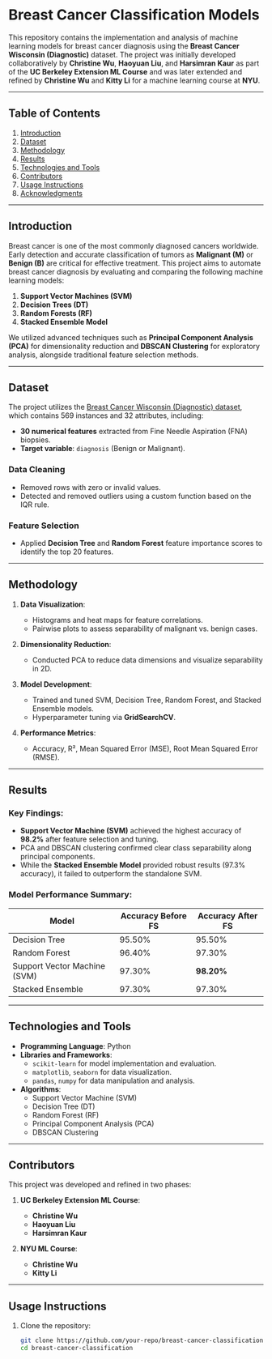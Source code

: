 # Breast Cancer Classification Models

This repository contains the implementation and analysis of machine learning models for breast cancer diagnosis using the **Breast Cancer Wisconsin (Diagnostic)** dataset. The project was initially developed collaboratively by **Christine Wu**, **Haoyuan Liu**, and **Harsimran Kaur** as part of the **UC Berkeley Extension ML Course** and was later extended and refined by **Christine Wu** and **Kitty Li** for a machine learning course at **NYU**.

---

## Table of Contents

1. [Introduction](#introduction)
2. [Dataset](#dataset)
3. [Methodology](#methodology)
4. [Results](#results)
5. [Technologies and Tools](#technologies-and-tools)
6. [Contributors](#contributors)
7. [Usage Instructions](#usage-instructions)
8. [Acknowledgments](#acknowledgments)

---

## Introduction

Breast cancer is one of the most commonly diagnosed cancers worldwide. Early detection and accurate classification of tumors as **Malignant (M)** or **Benign (B)** are critical for effective treatment. This project aims to automate breast cancer diagnosis by evaluating and comparing the following machine learning models:

1. **Support Vector Machines (SVM)**
2. **Decision Trees (DT)**
3. **Random Forests (RF)**
4. **Stacked Ensemble Model**

We utilized advanced techniques such as **Principal Component Analysis (PCA)** for dimensionality reduction and **DBSCAN Clustering** for exploratory analysis, alongside traditional feature selection methods.

---

## Dataset

The project utilizes the [Breast Cancer Wisconsin (Diagnostic) dataset](https://www.kaggle.com/datasets/uciml/breast-cancer-wisconsin-data), which contains 569 instances and 32 attributes, including:

- **30 numerical features** extracted from Fine Needle Aspiration (FNA) biopsies.
- **Target variable**: `diagnosis` (Benign or Malignant).

### Data Cleaning
- Removed rows with zero or invalid values.
- Detected and removed outliers using a custom function based on the IQR rule.

### Feature Selection
- Applied **Decision Tree** and **Random Forest** feature importance scores to identify the top 20 features.

---

## Methodology

1. **Data Visualization**:
   - Histograms and heat maps for feature correlations.
   - Pairwise plots to assess separability of malignant vs. benign cases.

2. **Dimensionality Reduction**:
   - Conducted PCA to reduce data dimensions and visualize separability in 2D.

3. **Model Development**:
   - Trained and tuned SVM, Decision Tree, Random Forest, and Stacked Ensemble models.
   - Hyperparameter tuning via **GridSearchCV**.

4. **Performance Metrics**:
   - Accuracy, R², Mean Squared Error (MSE), Root Mean Squared Error (RMSE).

---

## Results

### Key Findings:
- **Support Vector Machine (SVM)** achieved the highest accuracy of **98.2%** after feature selection and tuning.
- PCA and DBSCAN clustering confirmed clear class separability along principal components.
- While the **Stacked Ensemble Model** provided robust results (97.3% accuracy), it failed to outperform the standalone SVM.

### Model Performance Summary:

| Model           | Accuracy Before FS | Accuracy After FS |
|------------------|--------------------|-------------------|
| Decision Tree    | 95.50%            | 95.50%           |
| Random Forest    | 96.40%            | 97.30%           |
| Support Vector Machine (SVM) | 97.30% | **98.20%**       |
| Stacked Ensemble | 97.30%            | 97.30%           |

---

## Technologies and Tools

- **Programming Language**: Python
- **Libraries and Frameworks**:
  - `scikit-learn` for model implementation and evaluation.
  - `matplotlib`, `seaborn` for data visualization.
  - `pandas`, `numpy` for data manipulation and analysis.
- **Algorithms**:
  - Support Vector Machine (SVM)
  - Decision Tree (DT)
  - Random Forest (RF)
  - Principal Component Analysis (PCA)
  - DBSCAN Clustering

---

## Contributors

This project was developed and refined in two phases:

1. **UC Berkeley Extension ML Course**:
   - **Christine Wu**
   - **Haoyuan Liu**
   - **Harsimran Kaur**

2. **NYU ML Course**:
   - **Christine Wu**
   - **Kitty Li**

---

## Usage Instructions

1. Clone the repository:
   ```bash
   git clone https://github.com/your-repo/breast-cancer-classification.git
   cd breast-cancer-classification
